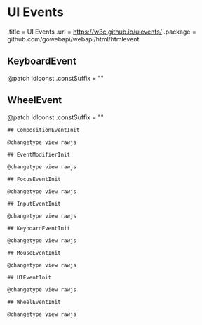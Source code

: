 # UI Events

.title = UI Events
.url = <https://w3c.github.io/uievents/>
.package = github.com/gowebapi/webapi/html/htmlevent

## KeyboardEvent

@patch idlconst
.constSuffix = ""

## WheelEvent

@patch idlconst
.constSuffix = ""

    ## CompositionEventInit

    @changetype view rawjs

    ## EventModifierInit

    @changetype view rawjs

    ## FocusEventInit

    @changetype view rawjs

    ## InputEventInit

    @changetype view rawjs

    ## KeyboardEventInit

    @changetype view rawjs

    ## MouseEventInit

    @changetype view rawjs

    ## UIEventInit

    @changetype view rawjs

    ## WheelEventInit

    @changetype view rawjs
